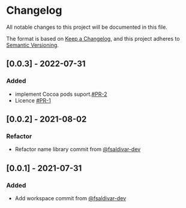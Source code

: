 # Changelog
All notable changes to this project will be documented in this file.

The format is based on [Keep a Changelog](https://keepachangelog.com/en/1.0.0/),
and this project adheres to [Semantic Versioning](https://semver.org/spec/v2.0.0.html).

## [0.0.3] - 2022-07-31
### Added
- implement Cocoa pods suport.[#PR-2](https://github.com/JavierSaldivarRubio/experimental-annotation-swift/pull/2)
- Licence [#PR-1](https://github.com/JavierSaldivarRubio/experimental-annotation-swift/pull/1)

## [0.0.2] - 2021-08-02
### Refactor
- Refactor name library commit from [@fsaldivar-dev](https://github.com/JavierSaldivarRubio/experimental-annotation-swift/commit/7f09747d4df2c59be4d41da20599d1367b62abee)

## [0.0.1] - 2021-07-31
### Added
- Add workspace commit from [@fsaldivar-dev](https://github.com/JavierSaldivarRubio/experimental-annotation-swift/commit/c51707fe06fcadaaf39bfde72a267f361299f139)
